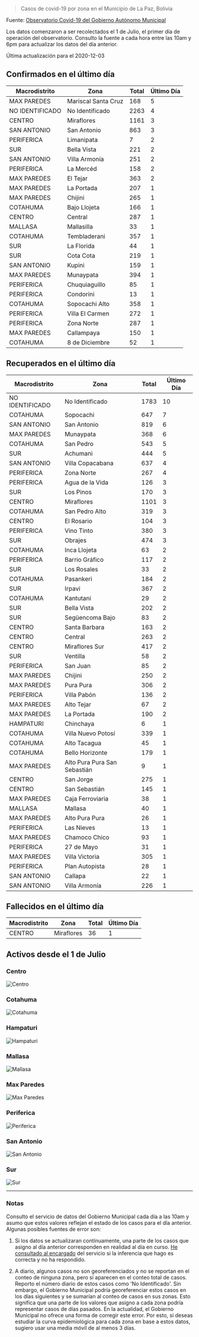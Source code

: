 > Casos de covid-19 por zona en el Municipio de La Paz, Bolivia

Fuente: [Observatorio Covid-19 del Gobierno Autónomo Municipal](http://observatoriocovid19.lapaz.bo/observatorio/index.php/datos-abiertos-covid)

Los datos comenzaron a ser recolectados el 1 de Julio, el primer día de operación del observatorio. Consulto la fuente a cada hora entre las 10am y 6pm para actualizar los datos del día anterior.

Última actualización para el 2020-12-03

## Confirmados en el último día

| Macrodistrito   | Zona                |   Total |   Último Día |
|-----------------|---------------------|---------|--------------|
| MAX PAREDES     | Mariscal Santa Cruz |     168 |            5 |
| NO IDENTIFICADO | No Identificado     |    2263 |            4 |
| CENTRO          | Miraflores          |    1161 |            3 |
| SAN ANTONIO     | San Antonio         |     863 |            3 |
| PERIFERICA      | Limanipata          |       7 |            2 |
| SUR             | Bella Vista         |     221 |            2 |
| SAN ANTONIO     | Villa Armonía       |     251 |            2 |
| PERIFERICA      | La Mercéd           |     158 |            2 |
| MAX PAREDES     | El Tejar            |     363 |            2 |
| MAX PAREDES     | La Portada          |     207 |            1 |
| MAX PAREDES     | Chijini             |     265 |            1 |
| COTAHUMA        | Bajo Llojeta        |     166 |            1 |
| CENTRO          | Central             |     287 |            1 |
| MALLASA         | Mallasilla          |      33 |            1 |
| COTAHUMA        | Tembladerani        |     357 |            1 |
| SUR             | La Florida          |      44 |            1 |
| SUR             | Cota Cota           |     219 |            1 |
| SAN ANTONIO     | Kupini              |     159 |            1 |
| MAX PAREDES     | Munaypata           |     394 |            1 |
| PERIFERICA      | Chuquiaguillo       |      85 |            1 |
| PERIFERICA      | Condorini           |      13 |            1 |
| COTAHUMA        | Sopocachi Alto      |     358 |            1 |
| PERIFERICA      | Villa El Carmen     |     272 |            1 |
| PERIFERICA      | Zona Norte          |     287 |            1 |
| MAX PAREDES     | Callampaya          |     150 |            1 |
| COTAHUMA        | 8 de Diciembre      |      52 |            1 |

## Recuperados en el último día

| Macrodistrito   | Zona                         |   Total |   Último Día |
|-----------------|------------------------------|---------|--------------|
| NO IDENTIFICADO | No Identificado              |    1783 |           10 |
| COTAHUMA        | Sopocachi                    |     647 |            7 |
| SAN ANTONIO     | San Antonio                  |     819 |            6 |
| MAX PAREDES     | Munaypata                    |     368 |            6 |
| COTAHUMA        | San Pedro                    |     543 |            5 |
| SUR             | Achumani                     |     444 |            5 |
| SAN ANTONIO     | Villa Copacabana             |     637 |            4 |
| PERIFERICA      | Zona Norte                   |     267 |            4 |
| PERIFERICA      | Agua de la Vida              |     126 |            3 |
| SUR             | Los Pinos                    |     170 |            3 |
| CENTRO          | Miraflores                   |    1101 |            3 |
| COTAHUMA        | San Pedro Alto               |     319 |            3 |
| CENTRO          | El Rosario                   |     104 |            3 |
| PERIFERICA      | Vino Tinto                   |     380 |            3 |
| SUR             | Obrajes                      |     474 |            3 |
| COTAHUMA        | Inca Llojeta                 |      63 |            2 |
| PERIFERICA      | Barrio Gráfico               |     117 |            2 |
| SUR             | Los Rosales                  |      33 |            2 |
| COTAHUMA        | Pasankeri                    |     184 |            2 |
| SUR             | Irpavi                       |     367 |            2 |
| COTAHUMA        | Kantutani                    |      29 |            2 |
| SUR             | Bella Vista                  |     202 |            2 |
| SUR             | Següencoma Bajo              |      83 |            2 |
| CENTRO          | Santa Barbara                |     163 |            2 |
| CENTRO          | Central                      |     263 |            2 |
| CENTRO          | Miraflores Sur               |     417 |            2 |
| SUR             | Ventilla                     |      58 |            2 |
| PERIFERICA      | San Juan                     |      85 |            2 |
| MAX PAREDES     | Chijini                      |     250 |            2 |
| MAX PAREDES     | Pura Pura                    |     306 |            2 |
| PERIFERICA      | Villa Pabón                  |     136 |            2 |
| MAX PAREDES     | Alto Tejar                   |      67 |            2 |
| MAX PAREDES     | La Portada                   |     190 |            2 |
| HAMPATURI       | Chinchaya                    |       6 |            1 |
| COTAHUMA        | Villa Nuevo Potosí           |     339 |            1 |
| COTAHUMA        | Alto Tacagua                 |      45 |            1 |
| COTAHUMA        | Bello Horizonte              |     179 |            1 |
| MAX PAREDES     | Alto Pura Pura San Sebastián |       9 |            1 |
| CENTRO          | San Jorge                    |     275 |            1 |
| CENTRO          | San Sebastián                |     145 |            1 |
| MAX PAREDES     | Caja Ferroviaria             |      38 |            1 |
| MALLASA         | Mallasa                      |      40 |            1 |
| MAX PAREDES     | Alto Pura Pura               |      26 |            1 |
| PERIFERICA      | Las Nieves                   |      13 |            1 |
| MAX PAREDES     | Chamoco Chico                |      93 |            1 |
| PERIFERICA      | 27 de Mayo                   |      31 |            1 |
| MAX PAREDES     | Villa Victoria               |     305 |            1 |
| PERIFERICA      | Plan Autopista               |      28 |            1 |
| SAN ANTONIO     | Callapa                      |      22 |            1 |
| SAN ANTONIO     | Villa Armonía                |     226 |            1 |

## Fallecidos en el último día

| Macrodistrito   | Zona       |   Total |   Último Día |
|-----------------|------------|---------|--------------|
| CENTRO          | Miraflores |      36 |            1 |

## Activos desde el 1 de Julio

### Centro

![Centro](plots/activos_centro.png)

### Cotahuma

![Cotahuma](plots/activos_cotahuma.png)

### Hampaturi

![Hampaturi](plots/activos_hampaturi.png)

### Mallasa

![Mallasa](plots/activos_mallasa.png)

### Max Paredes

![Max Paredes](plots/activos_max_paredes.png)

### Periferica

![Periferica](plots/activos_periferica.png)

### San Antonio

![San Antonio](plots/activos_san_antonio.png)

### Sur

![Sur](plots/activos_sur.png)

---

### Notas

Consulto el servicio de datos del Gobierno Municipal cada día a las 10am y asumo que estos valores reflejan el estado de los casos para el día anterior. Algunas posibles fuentes de error son:

1. Si los datos se actualizaran contínuamente, una parte de los casos que asigno al día anterior corresponden en realidad al día en curso. [He consultado al encargado](https://twitter.com/mauforonda/status/1278727234765959168) del servicio si la inferencia que hago es correcta y no ha respondido.

2. A diario, algunos casos no son georeferenciados y no se reportan en el conteo de ninguna zona, pero sí aparecen en el conteo total de casos. Reporto el número diario de estos casos como 'No Identificado'.  Sin embargo, el Gobierno Municipal podría georeferenciar estos casos en los días siguientes y se sumarían al conteo de casos en sus zonas. Esto significa que una parte de los valores que asigno a cada zona podría representar casos de días pasados. En la actualidad, el Gobierno Municipal no ofrece una forma de corregir este error. Por esto, si deseas estudiar la curva epidemiológica para cada zona en base a estos datos, sugiero usar una media móvil de al menos 3 días.
